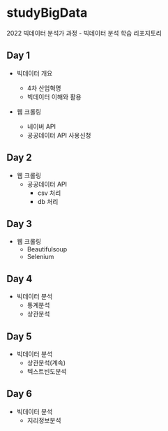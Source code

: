 # studyBigData
2022 빅데이터 분석가 과정 - 빅데이터 분석 학습 리포지토리

## Day 1
- 빅데이터 개요
  - 4차 산업혁명
  - 빅데이터 이해와 활용
  
- 웹 크롤링
  - 네이버 API
  - 공공데이터 API 사용신청

## Day 2
- 웹 크롤링
  - 공공데이터 API
    - csv 처리
    - db 처리

## Day 3
- 웹 크롤링
  - Beautifulsoup
  - Selenium

## Day 4
- 빅데이터 분석
  - 통계분석
  - 상관분석

## Day 5
- 빅데이터 분석
  - 상관분석(계속)
  - 텍스트빈도분석

## Day 6
- 빅데이터 분석
  - 지리정보분석
